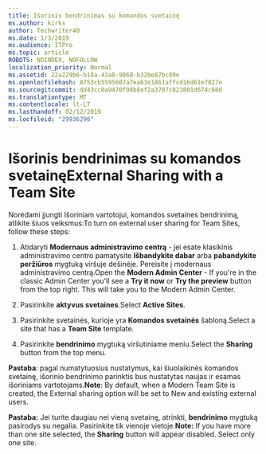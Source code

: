```yaml
---
title: Išorinis bendrinimas su komandos svetainę
ms.author: kirks
author: Techwriter40
ms.date: 1/3/2019
ms.audience: ITPro
ms.topic: article
ROBOTS: NOINDEX, NOFOLLOW
localization_priority: Normal
ms.assetid: 22a229b6-b18a-43a8-9868-b32be87bc09e
ms.openlocfilehash: 8753cb5595607a7ea63e1861affcd16d61e7827e
ms.sourcegitcommit: dd43cc0a9470f98b8ef2a3787c823801d674c666
ms.translationtype: MT
ms.contentlocale: lt-LT
ms.lasthandoff: 02/12/2019
ms.locfileid: "29936296"
---
```

# <a name="external-sharing-with-a-team-site"></a><span data-ttu-id="b243b-102">Išorinis bendrinimas su komandos svetainę</span><span class="sxs-lookup"><span data-stu-id="b243b-102">External Sharing with a Team Site</span></span>

<span data-ttu-id="b243b-103">Norėdami įjungti Išoriniam vartotojui, komandos svetaines bendrinimą, atlikite šiuos veiksmus:</span><span class="sxs-lookup"><span data-stu-id="b243b-103">To turn on external user sharing for Team Sites, follow these steps:</span></span> 
  
1. <span data-ttu-id="b243b-p101">Atidaryti **Modernaus administravimo centrą** - jei esate klasikinis administravimo centro pamatysite **Išbandykite dabar** arba **pabandykite peržiūros** mygtuką viršuje dešinėje. Pereisite į modernaus administravimo centrą.</span><span class="sxs-lookup"><span data-stu-id="b243b-p101">Open the **Modern Admin Center** - If you're in the classic Admin Center you'll see a **Try it now** or **Try the preview** button from the top right. This will take you to the Modern Admin Center.</span></span> 
  
2. <span data-ttu-id="b243b-106">Pasirinkite **aktyvus svetaines**.</span><span class="sxs-lookup"><span data-stu-id="b243b-106">Select **Active Sites**.</span></span> 
  
3. <span data-ttu-id="b243b-107">Pasirinkite svetainės, kurioje yra **Komandos svetainės** šabloną.</span><span class="sxs-lookup"><span data-stu-id="b243b-107">Select a site that has a **Team Site** template.</span></span> 
  
4. <span data-ttu-id="b243b-108">Pasirinkite **bendrinimo** mygtuką viršutiniame meniu.</span><span class="sxs-lookup"><span data-stu-id="b243b-108">Select the **Sharing** button from the top menu.</span></span> 
  
 <span data-ttu-id="b243b-109">**Pastaba**: pagal numatytuosius nustatymus, kai šiuolaikinės komandos svetainę, išorinio bendrinimo parinktis bus nustatytas naujas ir esamas išoriniams vartotojams.</span><span class="sxs-lookup"><span data-stu-id="b243b-109">**Note**: By default, when a Modern Team Site is created, the External sharing option will be set to New and existing external users.</span></span> 
  
 <span data-ttu-id="b243b-p102">**Pastaba:** Jei turite daugiau nei vieną svetainę, atrinkti, **bendrinimo** mygtuką pasirodys su negalia. Pasirinkite tik vienoje vietoje.</span><span class="sxs-lookup"><span data-stu-id="b243b-p102">**Note:** If you have more than one site selected, the **Sharing** button will appear disabled. Select only one site.</span></span> 
  

